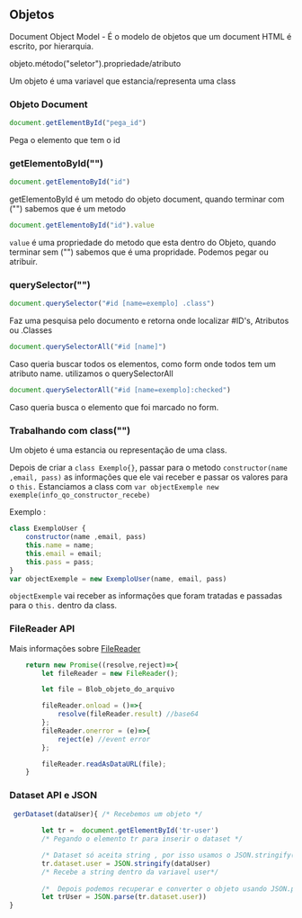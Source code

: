 ## Objetos

Document Object Model - É o modelo de objetos que um document HTML é escrito, por hierarquia.

objeto.método("seletor").propriedade/atributo

Um objeto é uma variavel que estancia/representa uma class

### Objeto Document

~~~Javascript
document.getElementById("pega_id")
~~~
Pega o elemento que tem o id

### getElementoById("")

~~~Javascript
document.getElementoById("id")
~~~
getElementoById é um metodo do objeto document, quando terminar com ("") sabemos que é um metodo

~~~Javascript
document.getElementoById("id").value
~~~

`value` é uma propriedade do metodo que esta dentro do Objeto, quando terminar sem ("") sabemos que é uma propridade.
Podemos pegar ou atribuir.


### querySelector("")

~~~Javascript
document.querySelector("#id [name=exemplo] .class")
~~~

Faz uma pesquisa pelo documento e retorna onde localizar #ID's, Atributos ou .Classes

~~~Javascript
document.querySelectorAll("#id [name]")
~~~

Caso queria buscar todos os elementos, como form onde todos tem um atributo name. utilizamos o querySelectorAll

~~~Javascript
document.querySelectorAll("#id [name=exemplo]:checked")
~~~

Caso queria busca o elemento que foi marcado no form.

### Trabalhando com class("")
Um objeto é uma estancia ou representação de uma class.

Depois de criar a `class Exemplo{}`, passar para o metodo `constructor(name ,email, pass)` as informações que ele vai receber e passar os valores para o `this.`
Estanciamos a class com `var objectExemple new exemple(info_qo_constructor_recebe)`

Exemplo :
~~~Javascript
class ExemploUser {
    constructor(name ,email, pass)
    this.name = name;
    this.email = email;
    this.pass = pass;
}
var objectExemple = new ExemploUser(name, email, pass)
~~~

`objectExemple` vai receber as informações que foram tratadas e passadas para o `this.` dentro da class.


### FileReader API
 Mais informações sobre [FileReader](https://developer.mozilla.org/pt-BR/docs/Web/API/FileReader)
~~~Javascript
    return new Promise((resolve,reject)=>{
        let fileReader = new FileReader();

        let file = Blob_objeto_do_arquivo

        fileReader.onload = ()=>{
            resolve(fileReader.result) //base64
        };
        fileReader.onerror = (e)=>{
            reject(e) //event error
        };

        fileReader.readAsDataURL(file);
    } 
~~~

### Dataset API e JSON
~~~Javascript
 gerDataset(dataUser){ /* Recebemos um objeto */
       
        let tr =  document.getElementById('tr-user')
        /* Pegando o elemento tr para inserir o dataset */

        /* Dataset só aceita string , por isso usamos o JSON.stringify() para converter o objeto em string*/
        tr.dataset.user = JSON.stringify(dataUser)
        /* Recebe a string dentro da variavel user*/
        
        /*  Depois podemos recuperar e converter o objeto usando JSON.parse() */  
        let trUser = JSON.parse(tr.dataset.user))
}
~~~